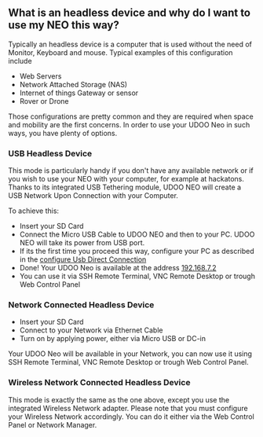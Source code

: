 ## What is an headless device and why do I want to use my NEO this way?

Typically an headless device is a computer that is used without the need of Monitor, Keyboard and mouse. Typical examples
of this configuration include

* Web Servers
* Network Attached Storage (NAS)
* Internet of things Gateway or sensor 
* Rover or Drone 

Those configurations are pretty common and they are required when space and mobility are the first concerns.
In order to use your UDOO Neo in such ways, you have plenty of options.

### USB Headless Device

This mode is particularly handy if you don't have any available network or if you wish to use your NEO with your computer, for example at 
hackatons. Thanks to its integrated USB Tethering module, UDOO NEO will create a USB Network Upon Connection with your Computer.

To achieve this:

* Insert your SD Card
* Connect the Micro USB Cable to UDOO NEO and then to your PC. UDOO NEO will take its power from USB port.
* If its the first time you proceed this way, configure your PC as described in the <a href="../Basic_Setup/Usb_Direct_Connection.html">configure Usb Direct Connection</a>
* Done! Your UDOO Neo is available at the address [192.168.7.2](http://192.168.7.2)
* You can use it via SSH Remote Terminal, VNC Remote Desktop or trough Web Control Panel


### Network Connected Headless Device

* Insert your SD Card
* Connect to your Network via Ethernet Cable
* Turn on by applying power, either via Micro USB or DC-in

Your UDOO Neo will be available in your Network, you can now use it using SSH Remote Terminal, VNC Remote Desktop or trough Web Control Panel.


### Wireless Network Connected Headless Device

This mode is exactly the same as the one above, except you use the integrated Wireless Network adapter. Please note that you must configure your Wireless Network
accordingly. You can do it either via the Web Control Panel or Network Manager. 
